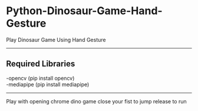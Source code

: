 # Python-Dinosaur-Game-Hand-Gesture
Play Dinosaur Game Using Hand Gesture

___
## Required Libraries
-opencv (pip install opencv) <br>
-mediapipe (pip install mediapipe)
___
Play with opening chrome dino game close your fist to jump release to run
